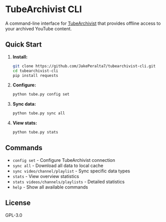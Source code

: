 # TubeArchivist CLI

A command-line interface for [TubeArchivist](https://github.com/tubearchivist/tubearchivist) that provides offline access to your archived YouTube content.

## Quick Start

1. **Install:**
   ```bash
   git clone https://github.com/JakePeralta7/tubearchivist-cli.git
   cd tubearchivist-cli
   pip install requests
   ```

2. **Configure:**
   ```bash
   python tube.py config set
   ```

3. **Sync data:**
   ```bash
   python tube.py sync all
   ```

4. **View stats:**
   ```bash
   python tube.py stats
   ```

## Commands

- `config set` - Configure TubeArchivist connection
- `sync all` - Download all data to local cache
- `sync video/channel/playlist` - Sync specific data types
- `stats` - View overview statistics
- `stats videos/channels/playlists` - Detailed statistics
- `help` - Show all available commands

## License

GPL-3.0
